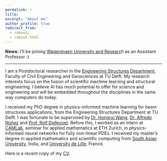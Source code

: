 ```yaml
---
permalink: /
title: 
excerpt: "About me"
author_profile: true
redirect_from: 
  - /about/
  - /about.html
---
```


**News:** I’ll be joining [Wageningen University and Researc](https://www.wur.nl/en.htm)h as an Assistant Professor :)

---

I am a Postdoctoral researcher in the [Engineering Structures Department](https://www.tudelft.nl/citg/over-faculteit/afdelingen/engineering-structures/sections-labs/railway-engineering/staff), Faculty of Civil Engineering and Geosciences at TU Delft. My research interests focus on the fusion of scientific machine learning and structural engineering. I believe AI has much potential to offer for science and engineering and will be embedded throughout the disciplines in the same way computers do today.

I received my PhD degree in physics-informed machine learning for beam structures applications, from the Engineering Structures Department at TU Delft. I was fortunate to be supervised by [Dr. Hongrui Wang](https://www.tudelft.nl/staff/h.wang.8/), [Dr. Alfredo Núñez](https://www.alfredonunez.net) and [Prof. Rolf Dollevoet](https://www.tudelft.nl/staff/r.p.b.j.dollevoet/). Before this, I worked as an intern at [CAMLab](https://camlab.ethz.ch), seminar for applied mathematics at ETH Zurich, in physics-informed neural networks for fully non-linear PDEs. I received my master’s degree in applied mathematics and scientific computing from [South Asian University](https://sau.int), India, and [University de Lille](https://www.univ-lille.fr), France.

Here is a recent copy of my  [CV](https://taniyakapoor.github.io/files/Taniya_CV_new.pdf).

